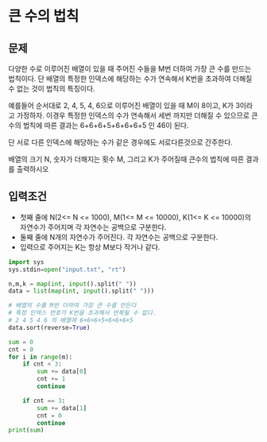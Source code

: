 # 큰 수의 법칙
## 문제
다양한 수로 이루어진 배열이 있을 때 주어진 수들을 M번 더하여 가장 큰 수를 만드는 법칙이다. 단 배열의 특정한 인덱스에 해당하는 수가 연속해서 K번을 초과하여 더해질 수 없는 것이 법칙의 특징이다.

예를들어 순서대로 2, 4, 5, 4, 6으로 이루어진 배열이 있을 때 M이 8이고, K가 3이라고 가정하자. 이경우 특정한 인덱스의 수가 연속해서 세번 까지만 더해질 수 있으므로 큰 수의 법칙에 따른 결과는
6+6+6+5+6+6+6+5 인 46이 된다.

단 서로 다른 인덱스에 해당하는 수가 같은 경우에도 서로다른것으로 간주한다.

배열의 크기 N, 숫자가 더해지는 횟수 M, 그리고 K가 주어질때 큰수의 법칙에 따른 결과를 출력하시오

## 입력조건
- 첫째 줄에 N(2<= N <= 1000), M(1<= M <= 10000), K(1<= K <= 10000)의 자연수가 주어지며 각 자연수는 공백으로 구분한다.
- 둘째 줄에 N개의 자연수가 주어진다. 각 자연수는 공백으로 구분한다.
- 입력으로 주어지는 K는 항상 M보다 작거나 같다.

``` python
import sys
sys.stdin=open("input.txt", "rt")

n,m,k = map(int, input().split(" "))
data = list(map(int, input().split(" ")))

# 배열의 수를 M번 더하여 가장 큰 수를 만든다
# 특정 인덱스 번호가 K번을 초과해서 반복될 수 없다.
# 2 4 5 4 6 의 배열에 6+6+6+5+6+6+6+5
data.sort(reverse=True)

sum = 0
cnt = 0
for i in range(m):
    if cnt < 3:
        sum += data[0]
        cnt += 1
        continue

    if cnt == 3:
        sum += data[1]
        cnt = 0
        continue
print(sum)
```

